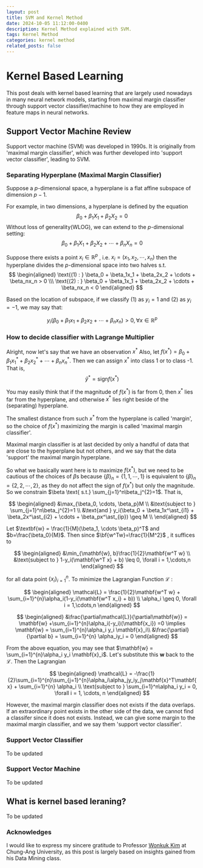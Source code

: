 ```yaml
---
layout: post
title: SVM and Kernel Method
date: 2024-10-05 11:12:00-0400
description: Kernel Method explained with SVM.
tags: Kernel Method
categories: kernel method
related_posts: false
---
```


# Kernel Based Learning
This post deals with kernel based learning that are largely used nowadays in many neural network models, starting from maximal margin classifier through support vector classifier/machine to how they are employed in feature maps in neural networks.

## Support Vector Machine Review

Support vector machine (SVM) was developed in 1990s. It is originally from 'maximal margin classifier', which was further developed into 'support vector classifier', leading to SVM.

### Separating Hyperplane (Maximal Margin Classifier)

Suppose a $p$-dimensional space, a hyperplane is a flat affine subspace of dimension $p-1$.

For example, in two dimensions, a hyperplane is defined by the equation
$$
\beta_0 + \beta_1X_1 + \beta_2X_2 = 0
$$
Without loss of generality(WLOG), we can extend to the $p$-dimensional setting:
$$
\beta_0 + \beta_1X_1 + \beta_2X_2 + \cdots + \beta_nX_n = 0
$$

Suppose there exists a point $x_i \in \mathbb{R}^p$ , i.e. $x_i = (x_1, x_2, \cdots, x_n)$  then the hyperplane divides the $p$-dimensional space into two halves s.t.
$$
\begin{aligned}
\text{(1) : } \beta_0 + \beta_1x_1 + \beta_2x_2 + \cdots + \beta_nx_n > 0 \\\
\text{(2) : } \beta_0 + \beta_1x_1 + \beta_2x_2 + \cdots + \beta_nx_n < 0
\end{aligned}
$$

Based on the location of subspace, if we classify (1) as $y_i =1$ and (2) as $y_i=-1$, we may say that:


$$
y_i(\beta_0 + \beta_1x_1 + \beta_2x_2 + \cdots + \beta_nx_n) > 0, \forall x\in\mathbb{R}^p
$$


### How to decide classifier with Lagrange Multiplier



Alright, now let's say that we have an observation $x^\ast$ Also, let $f(x^\ast)=\beta_0 + \beta_1x^\ast_1 + \beta_2x^\ast_2 + \cdots + \beta_nx^\ast_n$. Then we can assign $x^\ast$ into class 1 or to class -1. That is,
$$
\hat{y}^\ast = \text{sign}f(x^\ast)
$$

You may easily think that if the magnitude of $f(x^\ast)$ is far from 0, then $x^\ast$ lies far from the hyperplane, and otherwise $x^\ast$ lies right beside of the (separating) hyperplane.

The smallest distance from such $x^\ast$ from the hyperplane is called 'margin', so the choice of $f(x^\ast)$ maximizing the margin is called 'maximal margin classifier'.

Maximal margin classifier is at last decided by only a handful of data that are close to the hyperplane but not others, and we say that the data 'support' the maximal margin hyperplane. 

So what we basically want here is to maximize $f(x^\ast)$, but we need to be cautious of the choices of $\beta$s because $\lbrace\beta\rbrace_n=\lbrace1,1, \cdots ,1\rbrace$ is equivalent to  $\lbrace\beta\rbrace_n = \lbrace2,2,\cdots,2\rbrace$, as they do not affect the sign of $f(x^\ast)$ but only the magnitude. So we constrain $\beta \text{ s.t.} \sum_{j=1}^n\beta_j^{2}=1$. That is,

$$
\begin{aligned}
&\max_{\beta_0, \cdots, \beta_p}M \\ 
&\text{subject to } \sum_{j=1}^n\beta_j^{2}=1 \\
&\text{and } y_i(\beta_0 + \beta_1x^\ast_{i1} + \beta_2x^\ast_{i2} + \cdots + \beta_px^\ast_{ip}) \geq M \\ 
\end{aligned}
$$



Let $\textbf{w} = \frac{1}{M}(\beta_1, \cdots \beta_p)^T$ and $b=\frac{\beta_0}{M}$. Then since $\bf{w^Tw}=\frac{1}{M^2}$ , it suffices to


$$
\begin{aligned}
&\min_{\mathbf{w}, b}\frac{1}{2}\mathbf{w^T w} \\ 
&\text{subject to } 1-y_i(\mathbf{w^T x} + b) \leq 0, \forall i = 1,\cdots,n
\end{aligned}
$$


for all data point $\lbrace x_i \rbrace _{i=1}^n$. To minimize the Lagrangian Function $\mathcal{L}$ :


$$
\begin{aligned}
\mathcal{L} = \frac{1}{2}\mathbf{w^T w} + \sum_{i=1}^{n}\alpha_i(1-y_i(\mathbf{w^T x_i} + b)) \\ 
\alpha_i \geq 0, \forall i = 1,\cdots,n
\end{aligned}
$$


$$
\begin{aligned}
&\frac{\partial\mathcal{L}}{\partial\mathbf{w}} = \mathbf{w} +\sum_{i=1}^{n}\alpha_i(-y_i)(\mathbf{x_i})  =0 \implies \mathbf{w} = \sum_{i=1}^{n}\alpha_i y_i \mathbf{x}_i\\ 
&\frac{\partial}{\partial b} = \sum_{i=1}^{n} \alpha_iy_i = 0
\end{aligned}
$$


From the above equation, you may see that $\mathbf{w} = \sum_{i=1}^{n}\alpha_i y_i \mathbf{x}_i$. Let's substitute this $\mathbf{w}$ back to the $\mathcal{L}$. Then the Lagrangian


$$
\begin{aligned}
\mathcal{L} = -\frac{1}{2}\sum_{i=1}^{n}\sum_{j=1}^{n}\alpha_i\alpha_jy_iy_j\mathbf{x}^T\mathbf{x} + \sum_{i=1}^{n} \alpha_i \\ 
\text{subject to } \sum_{i=1}^n\alpha_i y_i = 0, \forall i = 1, \cdots, n
\end{aligned}
$$


However, the maximal margin classifier does not exists if the data overlaps. If an extraordinary point exists in the other side of the data, we cannot find a classifer since it does not exists. Instead, we can give some margin to the maximal margin classifier, and we say them 'support vector classifier'.

### Support Vector Classifier
To be updated
### Support Vector Machine
To be updated
## What is kernel based leraning?
To be updated

### Acknowledges
I would like to express my sincere gratitude to Professor [Wonkuk Kim](https://sites.google.com/view/wonkukkim/home) at Chung-Ang University, as this post is largely based on insights gained from his Data Mining class.